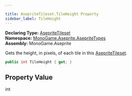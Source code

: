 ```yaml
---

title: AsepriteTileset.TileHeight Property
sidebar_label: TileHeight
---
```

**Declaring Type:** [AsepriteTileset](../)  
**Namespace:** [MonoGame.Aseprite.AsepriteTypes](../../)  
**Assembly:** MonoGame.Aseprite

Gets the height, in pixels, of each tile in this [AsepriteTileset](../).

```csharp
public int TileHeight { get; }
```

## Property Value

int


